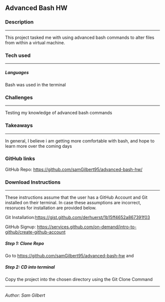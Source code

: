 ## Advanced Bash HW


### Description
---
This project tasked me with using advanced bash commands to alter files from within a virtual machine.
### Tech used
---
##### Languages
Bash was used in the terminal

### Challenges
---
Testing my knowledge of advanced bash commands

### Takeaways
---
In general, I believe i am getting more comfortable with bash, and hope to learn more over the coming days

### GitHub links
GitHub Repo: <https://github.com/samGilbert95/advanced-bash-hw/>


### Download Instructions
----
These instructions assume that the user has a GitHub Account and Git installed on their terminal. In case these assumptions are incorrect, resoruces for installation are provided below.

Git Installation:<https://gist.github.com/derhuerst/1b15ff4652a867391f03>

GitHub Signup: <https://services.github.com/on-demand/intro-to-github/create-github-account>

##### Step 1: Clone Repo
Go to <https://github.com/samGilbert95/advanced-bash-hw> and
##### Step 2:	CD into terminal
Copy the project into the chosen directory using the Git Clone Command

---
###### Author:	Sam Gilbert
